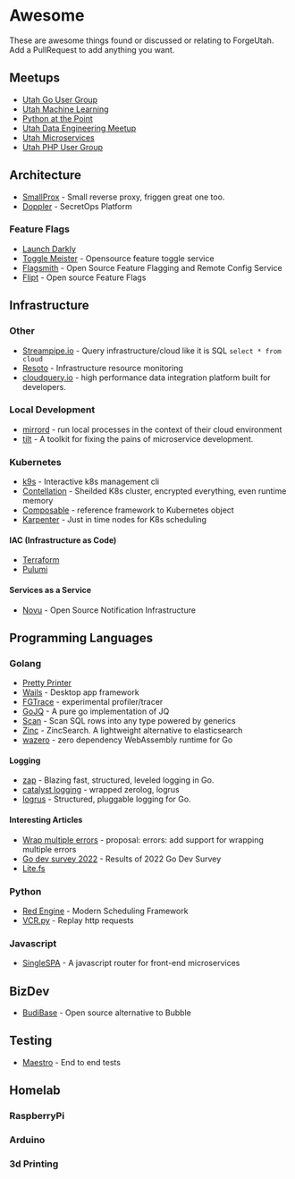 # Awesome
These are awesome things found or discussed or relating to ForgeUtah. Add a PullRequest to add anything you want. 

## Meetups
- [Utah Go User Group](https://www.meetup.com/utahgophers/)
- [Utah Machine Learning](https://www.meetup.com/machine-learning-utah/)
- [Python at the Point](https://meetup.com/pythonatthepoint)
- [Utah Data Engineering Meetup](https://www.meetup.com/utah-data-engineering-meetup)
- [Utah Microservices](https://www.meetup.com/utah-microservices)
- [Utah PHP User Group](https://www.meetup.com/utah-php-user-group)

## Architecture
- [SmallProx](https://github.com/nhumrich/small-prox) - Small reverse proxy, friggen great one too.
- [Doppler](https://www.doppler.com/) - SecretOps Platform

### Feature Flags
- [Launch Darkly](https://launchdarkly.com/)
- [Toggle Meister](https://github.com/nhumrich/toggle-meister) - Opensource feature toggle service
- [Flagsmith](https://github.com/Flagsmith/flagsmith) - Open Source Feature Flagging and Remote Config Service
- [Flipt](https://www.flipt.io/) - Open source Feature Flags

## Infrastructure

### Other
- [Streampipe.io](https://steampipe.io/) - Query infrastructure/cloud like it is SQL `select * from cloud`
- [Resoto](https://resoto.com) - Infrastructure resource monitoring
- [cloudquery.io](https://www.cloudquery.io/) - high performance data integration platform built for developers.

### Local Development
- [mirrord](https://mirrord.dev/) - run local processes in the context of their cloud environment
- [tilt](https://tilt.dev/) - A toolkit for fixing the pains of microservice development.

### Kubernetes
- [k9s](https://k9scli.io/) - Interactive k8s management cli
- [Contellation](https://docs.edgeless.systems/constellation/) - Sheilded K8s cluster, encrypted everything, even runtime memory
- [Composable](https://github.com/composable-operator/composable) - reference framework to Kubernetes object
- [Karpenter](https://karpenter.sh/) - Just in time nodes for K8s scheduling

#### IAC (Infrastructure as Code)
- [Terraform](https://www.terraform.io/)
- [Pulumi](https://www.pulumi.com)

#### Services as a Service
- [Novu](https://novu.co/) - Open Source Notification Infrastructure

## Programming Languages

### Golang
- [Pretty Printer](https://github.com/sanity-io/litter)
- [Wails](https://github.com/wailsapp/wails) - Desktop app framework
- [FGTrace](https://github.com/felixge/fgtrace) - experimental profiler/tracer
- [GoJQ](https://github.com/itchyny/gojq) - A pure go implementation of JQ
- [Scan](https://github.com/wroge/scan) - Scan SQL rows into any type powered by generics
- [Zinc](https://github.com/zinclabs/zinc) - ZincSearch. A lightweight alternative to elasticsearch
- [wazero](https://github.com/tetratelabs/wazero) - zero dependency WebAssembly runtime for Go

#### Logging
- [zap](https://github.com/uber-go/zap) - Blazing fast, structured, leveled logging in Go.
- [catalyst logging](https://github.com/catalystsquad/app-utils-go/blob/main/logging/logging.go) - wrapped zerolog, logrus
- [logrus](https://github.com/sirupsen/logrus) - Structured, pluggable logging for Go.

#### Interesting Articles
- [Wrap multiple errors](https://github.com/golang/go/issues/53435) - proposal: errors: add support for wrapping multiple errors
- [Go dev survey 2022](https://go.dev/blog/survey2022-q2-results) - Results of 2022 Go Dev Survey
- [Lite.fs](https://fly.io/blog/introducing-litefs/)

### Python
- [Red Engine](https://red-engine.readthedocs.io/en/latest/) - Modern Scheduling Framework
- [VCR.py](https://vcrpy.readthedocs.io/en/latest/) - Replay http requests

### Javascript
- [SingleSPA](https://single-spa.js.org/) - A javascript router for front-end microservices

## BizDev
- [BudiBase](https://budibase.com/) - Open source alternative to Bubble

## Testing
- [Maestro](https://github.com/mobile-dev-inc/maestro) - End to end tests

## Homelab

### RaspberryPi

### Arduino

### 3d Printing
